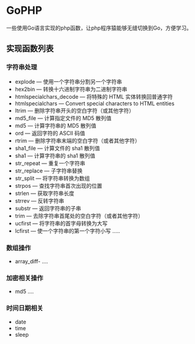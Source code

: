 # GoPHP

一些使用Go语言实现的php函数，让php程序猿能够无缝切换到Go，方便学习。

## 实现函数列表
### 字符串处理
* explode — 使用一个字符串分割另一个字符串
* hex2bin — 转换十六进制字符串为二进制字符串
* htmlspecialchars_decode — 将特殊的 HTML 实体转换回普通字符
* htmlspecialchars — Convert special characters to HTML entities 
* ltrim — 删除字符串开头的空白字符（或其他字符）
* md5_file — 计算指定文件的 MD5 散列值
* md5 — 计算字符串的 MD5 散列值
* ord — 返回字符的 ASCII 码值
* rtrim — 删除字符串末端的空白字符（或者其他字符）
* sha1_file — 计算文件的 sha1 散列值 
* sha1 — 计算字符串的 sha1 散列值 
* str_repeat — 重复一个字符串 
* str_replace — 子字符串替换 
* str_split — 将字符串转换为数组 
* strpos — 查找字符串首次出现的位置 
* strlen — 获取字符串长度 
* strrev — 反转字符串 
* substr — 返回字符串的子串 
* trim — 去除字符串首尾处的空白字符（或者其他字符） 
* ucfirst — 将字符串的首字母转换为大写 
* lcfirst — 使一个字符串的第一个字符小写
.....
### 数组操作
* array_diff- 
....
### 加密相关操作
* md5
....
### 时间日期相关
* date
* time
* sleep

